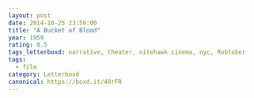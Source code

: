 ```yaml
---
layout: post 
date: 2014-10-25 23:59:00
title: "A Bucket of Blood"
year: 1959
rating: 0.5
tags_letterboxd: narrative, theater, nitehawk cinema, nyc, Robtober
tags:
  - film
category: Letterboxd
canonical: https://boxd.it/48rFR
---
```

